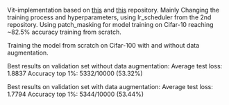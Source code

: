Vit-implementation based on [this](https://github.com/tahmid0007/VisionTransformer) and [this](https://github.com/yanqishi1/vision-transformers-cifar10) repository.
Mainly Changing the training process and hyperparameters, using lr_scheduler from the 2nd repository.
Using patch_masking for model training on Cifar-10 reaching ~82.5% accuracy training from scratch.

Training the model from scratch on Cifar-100 with and without data augmentation.

Best results on validation set without data augmentation:
Average test loss: 1.8837  Accuracy top 1%: 5332/10000 (53.32%)

Best results on validation set with data augmentation:
Average test loss: 1.7794 Accuracy top 1%: 5344/10000 (53.44%)